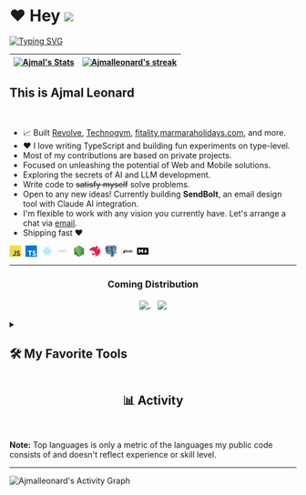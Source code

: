 # ❤️ Hey <img src="https://github.com/TheDudeThatCode/TheDudeThatCode/blob/master/Assets/Hi.gif" width="29px">

[![Typing SVG](https://readme-typing-svg.demolab.com?font=Roboto&weight=900&size=30&duration=3000&pause=1000&color=0981F7&background=FFFFFF00&center=true&vCenter=true&width=1245&lines=Full-Stack+Developer;Nextjs+Developer;React-Native+Developer;Expert+Responsive+Designer;Nestjs+Developer;Problems+Engineer)](https://git.io/typing-svg)


| <a target="_blank" href="https://www.ajmaljs.com"><img align="center" src="https://github-readme-stats.vercel.app/api?username=ajmalleonard&show_icons=true&include_public_commits=true&theme=dark&hide_border=true" alt="Ajmal's Stats" /></a> | <a href="https://ajmaljs.com"><img align="center" src="https://github-readme-streak-stats.herokuapp.com/?user=ajmalleonard&theme=dark&hide_border=true" alt="Ajmalleonard's streak" /></a> |
|---|---|
## This is Ajmal Leonard
<br/>

- 📈 Built [Revolve](https://www.revolve.com), [Technogym](https://www.technogym.com/), [fitality](www.fitality.uk),[marmaraholidays.com](www.marmaraholidays.com), and more.
- ❤️ I love writing TypeScript and building fun experiments on type-level.
- Most of my contributions are based on private projects.
- Focused on unleashing the potential of Web and Mobile solutions.
- Exploring the secrets of AI and LLM development.
- Write code to ~~satisfy myself~~ solve problems.
- Open to any new ideas! Currently building **SendBolt**, an email design tool with Claude AI integration.
- I'm flexible to work with any vision you currently have. Let's arrange a chat via [email](mailto:ajmal@ajmaljs.com).
- Shipping fast ❤️

<div style="display: flex; flex-direction: row; gap: 8px; flex-wrap: wrap;">
  <img height="20" alt="javascript" src="https://raw.githubusercontent.com/github/explore/80688e429a7d4ef2fca1e82350fe8e3517d3494d/topics/javascript/javascript.png">
  <img height="20" alt="typescript" src="https://raw.githubusercontent.com/github/explore/80688e429a7d4ef2fca1e82350fe8e3517d3494d/topics/typescript/typescript.png">
  <img height="20" alt="react" src="https://raw.githubusercontent.com/github/explore/80688e429a7d4ef2fca1e82350fe8e3517d3494d/topics/react/react.png">
  <img height="20" alt="nextjs" src="https://raw.githubusercontent.com/github/explore/2ebcebd7b163b2ab12cb5a40bf29264799c81c03/topics/nextjs/nextjs.png">
  <img height="20" alt="nodejs" src="https://raw.githubusercontent.com/github/explore/80688e429a7d4ef2fca1e82350fe8e3517d3494d/topics/nodejs/nodejs.png">
  <img height="20" alt="nestjs" src="https://raw.githubusercontent.com/github/explore/37c71fdca4e12086faf8c7009793d2eb588c914e/topics/nestjs/nestjs.png">
  <img height="20" alt="postgresql" src="https://raw.githubusercontent.com/github/explore/96943574ba0c0340ba6ea1e6f768e9abe43e34e1/topics/postgresql/postgresql.png">
  <img height="20" alt="bash" src="https://raw.githubusercontent.com/github/explore/96943574ba0c0340ba6ea1e6f768e9abe43e34e1/topics/bash/bash.png">
  <img height="20" alt="markdown" src="https://raw.githubusercontent.com/github/explore/96943574ba0c0340ba6ea1e6f768e9abe43e34e1/topics/markdown/markdown.png">
</div>

---

<h3 align="center">Coming Distribution</h3>

<div align="center">
  <a href="https://github.com/ajmalleonard/gax-motion">
    <img align="center" src="https://github-readme-stats.vercel.app/api/pin/?username=ajmalleonard&repo=assigna&theme=dark&hide_border=true" />
  </a>
  &nbsp;&nbsp;
  <a href="https://github.com/ajmalleonard/ajmalleonard.github.io">
    <img align="center" src="https://github-readme-stats.vercel.app/api/pin/?username=ajmalleonard&repo=hamo-refined&theme=dark&hide_border=true" />
  </a>
</div>

<br />

<details>
  <summary><h2>🛠️ My Favorite Tools</h2></summary>

  <h3>👨‍💻 Programming and Markup Languages</h3>
  <p style="display: flex; gap: 8px; flex-wrap: wrap;">
    <img alt="JavaScript" src="https://img.shields.io/badge/JavaScript-F7DF1E.svg?logo=javascript&logoColor=black">
    <img alt="TypeScript" src="https://img.shields.io/badge/TypeScript-007ACC.svg?logo=typescript&logoColor=white">
    <img alt="Python" src="https://img.shields.io/badge/Python-3776AB.svg?logo=python&logoColor=white">
    <img alt="Markdown" src="https://img.shields.io/badge/Markdown-000000.svg?logo=markdown&logoColor=white">
    <img alt="Bash" src="https://img.shields.io/badge/Bash-121011.svg?logo=gnu-bash&logoColor=white">
  </p>

  <h3>🧰 Frameworks and Libraries</h3>
  <p style="display: flex; gap: 8px; flex-wrap: wrap;">
    <img alt="Express.js" src="https://img.shields.io/badge/Express.js-404d59.svg?logo=express&logoColor=white">
    <img alt="React" src="https://img.shields.io/badge/React-20232a.svg?logo=react&logoColor=%2361DAFB">
    <img alt="Next.js" src="https://img.shields.io/badge/Next.js-000000.svg?logo=next.js&logoColor=white">
    <img alt="NestJS" src="https://img.shields.io/badge/NestJS-E0234E.svg?logo=nestjs&logoColor=white">
  </p>

  <h3>🎨 Design and UI/UX</h3>
  <p style="display: flex; gap: 8px; flex-wrap: wrap;">
    <img alt="Figma" src="https://img.shields.io/badge/Figma-F24E1E.svg?logo=figma&logoColor=white">
    <img alt="Adobe XD" src="https://img.shields.io/badge/Adobe%20XD-FF61F6.svg?logo=adobe-xd&logoColor=white">
    <img alt="Adobe Photoshop" src="https://img.shields.io/badge/Adobe%20Photoshop-31A8FF.svg?logo=adobe-photoshop&logoColor=white">
    <img alt="Sketch" src="https://img.shields.io/badge/Sketch-F7B500.svg?logo=sketch&logoColor=black">
  </p>

  <h3>🗄️ Databases and Cloud Hosting</h3>
  <p style="display: flex; gap: 8px; flex-wrap: wrap;">
    <img alt="MongoDB" src="https://img.shields.io/badge/MongoDB-47A248.svg?logo=mongodb&logoColor=white">
    <img alt="MySQL" src="https://img.shields.io/badge/MySQL-4479A1.svg?logo=mysql&logoColor=white">
    <img alt="PostgreSQL" src="https://img.shields.io/badge/PostgreSQL-316192.svg?logo=postgresql&logoColor=white">
    <img alt="VPS" src="https://img.shields.io/badge/VPS-007BFF.svg?logo=server&logoColor=white">
  </p>

  <h3>🛠️ DevOps & Infrastructure</h3>
  <p style="display: flex; gap: 8px; flex-wrap: wrap;">
    <img alt="Docker" src="https://img.shields.io/badge/Docker-2496ED.svg?logo=docker&logoColor=white">
    <img alt="Linux" src="https://img.shields.io/badge/Linux-FCC624.svg?logo=linux&logoColor=black">
    <img alt="Ubuntu" src="https://img.shields.io/badge/Ubuntu-E95420.svg?logo=ubuntu&logoColor=white">
    <img alt="Digital Ocean" src="https://img.shields.io/badge/Digital_Ocean-0080FF.svg?logo=digitalocean&logoColor=white">
  </p>

  <h3>🔧 Runtime & Environments</h3>
  <p style="display: flex; gap: 8px; flex-wrap: wrap;">
    <img alt="Node.js" src="https://img.shields.io/badge/Node.js-339933.svg?logo=node.js&logoColor=white">
    <img alt="Deno" src="https://img.shields.io/badge/Deno-000000.svg?logo=deno&logoColor=white">
    <img alt="npm" src="https://img.shields.io/badge/npm-CB3837.svg?logo=npm&logoColor=white">
    <img alt="pnpm" src="https://img.shields.io/badge/pnpm-F69220.svg?logo=pnpm&logoColor=white">
  </p>
</details>

<h2 align="center">📊 Activity</h2>
<br/>

<b>Note:</b> Top languages is only a metric of the languages my public code consists of and doesn't reflect experience or skill level.

---

<a ><img alt="Ajmalleonard's Activity Graph" src="https://github-readme-activity-graph.vercel.app/graph/?username=ajmalleonard&bg_color=1F222E&color=F8D866&line=F85D7F&point=FFFFFF&hide_border=false" /></a>
